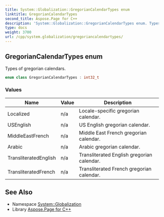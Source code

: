 ```yaml
---
title: System::Globalization::GregorianCalendarTypes enum
linktitle: GregorianCalendarTypes
second_title: Aspose.Page for C++
description: 'System::Globalization::GregorianCalendarTypes enum. Types of gregorian calendars in C++.'
type: docs
weight: 3700
url: /cpp/system.globalization/gregoriancalendartypes/
---
```

## GregorianCalendarTypes enum


Types of gregorian calendars.

```cpp
enum class GregorianCalendarTypes : int32_t
```

### Values

| Name | Value | Description |
| --- | --- | --- |
| Localized | n/a | Locale-specific gregorian calendar. |
| USEnglish | n/a | US English gregorian calendar. |
| MiddleEastFrench | n/a | Middle East French gregorian calendar. |
| Arabic | n/a | Arabic gregorian calendar. |
| TransliteratedEnglish | n/a | Transliterated English gregorian calendar. |
| TransliteratedFrench | n/a | Transliterated French gregorian calendar. |

## See Also

* Namespace [System::Globalization](../)
* Library [Aspose.Page for C++](../../)
